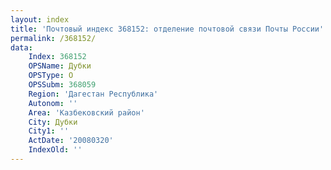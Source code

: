 ```yaml
---
layout: index
title: 'Почтовый индекс 368152: отделение почтовой связи Почты России'
permalink: /368152/
data:
    Index: 368152
    OPSName: Дубки
    OPSType: О
    OPSSubm: 368059
    Region: 'Дагестан Республика'
    Autonom: ''
    Area: 'Казбековский район'
    City: Дубки
    City1: ''
    ActDate: '20080320'
    IndexOld: ''
---
```

